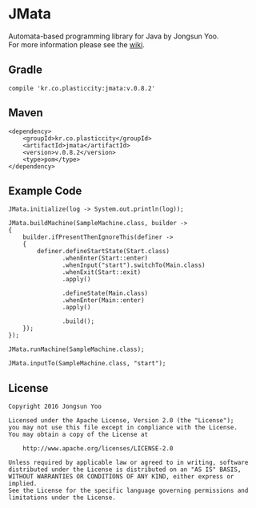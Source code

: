 # JMata
Automata-based programming library for Java by Jongsun Yoo.  
For more information please see the [wiki](https://github.com/phy31c3/JMata/wiki).
## Gradle
```
compile 'kr.co.plasticcity:jmata:v.0.8.2'
```
## Maven
```
<dependency>
	<groupId>kr.co.plasticcity</groupId>
	<artifactId>jmata</artifactId>
	<version>v.0.8.2</version>
	<type>pom</type>
</dependency>
```
## Example Code
```
JMata.initialize(log -> System.out.println(log));

JMata.buildMachine(SampleMachine.class, builder ->
{
	builder.ifPresentThenIgnoreThis(definer ->
	{
		definer.defineStartState(Start.class)
		       .whenEnter(Start::enter)
		       .whenInput("start").switchTo(Main.class)
		       .whenExit(Start::exit)
		       .apply()
		
		       .defineState(Main.class)
		       .whenEnter(Main::enter)
		       .apply()
		
		       .build();
	});
});

JMata.runMachine(SampleMachine.class);

JMata.inputTo(SampleMachine.class, "start");
```
## License
```$xslt
Copyright 2016 Jongsun Yoo

Licensed under the Apache License, Version 2.0 (the "License");
you may not use this file except in compliance with the License.
You may obtain a copy of the License at

    http://www.apache.org/licenses/LICENSE-2.0

Unless required by applicable law or agreed to in writing, software
distributed under the License is distributed on an "AS IS" BASIS,
WITHOUT WARRANTIES OR CONDITIONS OF ANY KIND, either express or implied.
See the License for the specific language governing permissions and
limitations under the License.
```